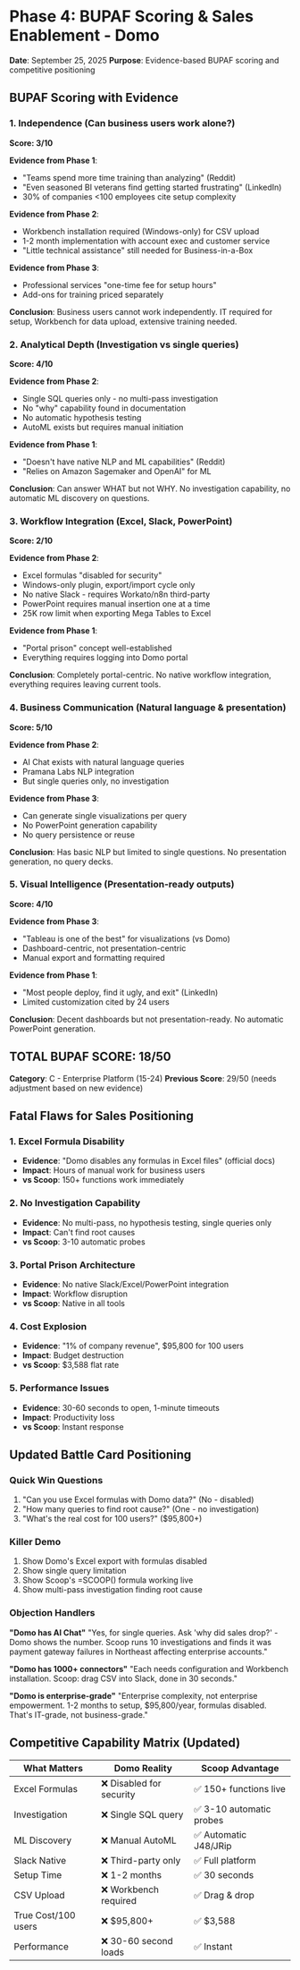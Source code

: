 # Phase 4: BUPAF Scoring & Sales Enablement - Domo
**Date**: September 25, 2025
**Purpose**: Evidence-based BUPAF scoring and competitive positioning

## BUPAF Scoring with Evidence

### 1. Independence (Can business users work alone?)
**Score: 3/10**

**Evidence from Phase 1**:
- "Teams spend more time training than analyzing" (Reddit)
- "Even seasoned BI veterans find getting started frustrating" (LinkedIn)
- 30% of companies <100 employees cite setup complexity

**Evidence from Phase 2**:
- Workbench installation required (Windows-only) for CSV upload
- 1-2 month implementation with account exec and customer service
- "Little technical assistance" still needed for Business-in-a-Box

**Evidence from Phase 3**:
- Professional services "one-time fee for setup hours"
- Add-ons for training priced separately

**Conclusion**: Business users cannot work independently. IT required for setup, Workbench for data upload, extensive training needed.

### 2. Analytical Depth (Investigation vs single queries)
**Score: 4/10**

**Evidence from Phase 2**:
- Single SQL queries only - no multi-pass investigation
- No "why" capability found in documentation
- No automatic hypothesis testing
- AutoML exists but requires manual initiation

**Evidence from Phase 1**:
- "Doesn't have native NLP and ML capabilities" (Reddit)
- "Relies on Amazon Sagemaker and OpenAI" for ML

**Conclusion**: Can answer WHAT but not WHY. No investigation capability, no automatic ML discovery on questions.

### 3. Workflow Integration (Excel, Slack, PowerPoint)
**Score: 2/10**

**Evidence from Phase 2**:
- Excel formulas "disabled for security"
- Windows-only plugin, export/import cycle only
- No native Slack - requires Workato/n8n third-party
- PowerPoint requires manual insertion one at a time
- 25K row limit when exporting Mega Tables to Excel

**Evidence from Phase 1**:
- "Portal prison" concept well-established
- Everything requires logging into Domo portal

**Conclusion**: Completely portal-centric. No native workflow integration, everything requires leaving current tools.

### 4. Business Communication (Natural language & presentation)
**Score: 5/10**

**Evidence from Phase 2**:
- AI Chat exists with natural language queries
- Pramana Labs NLP integration
- But single queries only, no investigation

**Evidence from Phase 3**:
- Can generate single visualizations per query
- No PowerPoint generation capability
- No query persistence or reuse

**Conclusion**: Has basic NLP but limited to single questions. No presentation generation, no query decks.

### 5. Visual Intelligence (Presentation-ready outputs)
**Score: 4/10**

**Evidence from Phase 3**:
- "Tableau is one of the best" for visualizations (vs Domo)
- Dashboard-centric, not presentation-centric
- Manual export and formatting required

**Evidence from Phase 1**:
- "Most people deploy, find it ugly, and exit" (LinkedIn)
- Limited customization cited by 24 users

**Conclusion**: Decent dashboards but not presentation-ready. No automatic PowerPoint generation.

## TOTAL BUPAF SCORE: 18/50
**Category**: C - Enterprise Platform (15-24)
**Previous Score**: 29/50 (needs adjustment based on new evidence)

## Fatal Flaws for Sales Positioning

### 1. Excel Formula Disability
- **Evidence**: "Domo disables any formulas in Excel files" (official docs)
- **Impact**: Hours of manual work for business users
- **vs Scoop**: 150+ functions work immediately

### 2. No Investigation Capability
- **Evidence**: No multi-pass, no hypothesis testing, single queries only
- **Impact**: Can't find root causes
- **vs Scoop**: 3-10 automatic probes

### 3. Portal Prison Architecture
- **Evidence**: No native Slack/Excel/PowerPoint integration
- **Impact**: Workflow disruption
- **vs Scoop**: Native in all tools

### 4. Cost Explosion
- **Evidence**: "1% of company revenue", $95,800 for 100 users
- **Impact**: Budget destruction
- **vs Scoop**: $3,588 flat rate

### 5. Performance Issues
- **Evidence**: 30-60 seconds to open, 1-minute timeouts
- **Impact**: Productivity loss
- **vs Scoop**: Instant response

## Updated Battle Card Positioning

### Quick Win Questions
1. "Can you use Excel formulas with Domo data?" (No - disabled)
2. "How many queries to find root cause?" (One - no investigation)
3. "What's the real cost for 100 users?" ($95,800+)

### Killer Demo
1. Show Domo's Excel export with formulas disabled
2. Show single query limitation
3. Show Scoop's =SCOOP() formula working live
4. Show multi-pass investigation finding root cause

### Objection Handlers

**"Domo has AI Chat"**
"Yes, for single queries. Ask 'why did sales drop?' - Domo shows the number. Scoop runs 10 investigations and finds it was payment gateway failures in Northeast affecting enterprise accounts."

**"Domo has 1000+ connectors"**
"Each needs configuration and Workbench installation. Scoop: drag CSV into Slack, done in 30 seconds."

**"Domo is enterprise-grade"**
"Enterprise complexity, not enterprise empowerment. 1-2 months to setup, $95,800/year, formulas disabled. That's IT-grade, not business-grade."

## Competitive Capability Matrix (Updated)

| What Matters | Domo Reality | Scoop Advantage |
|--------------|--------------|-----------------|
| Excel Formulas | ❌ Disabled for security | ✅ 150+ functions live |
| Investigation | ❌ Single SQL query | ✅ 3-10 automatic probes |
| ML Discovery | ❌ Manual AutoML | ✅ Automatic J48/JRip |
| Slack Native | ❌ Third-party only | ✅ Full platform |
| Setup Time | ❌ 1-2 months | ✅ 30 seconds |
| CSV Upload | ❌ Workbench required | ✅ Drag & drop |
| True Cost/100 users | ❌ $95,800+ | ✅ $3,588 |
| Performance | ❌ 30-60 second loads | ✅ Instant |